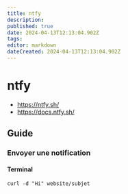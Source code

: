```yaml
---
title: ntfy
description: 
published: true
date: 2024-04-13T12:13:04.902Z
tags: 
editor: markdown
dateCreated: 2024-04-13T12:13:04.902Z
---
```


# ntfy

- <https://ntfy.sh/>
- <https://docs.ntfy.sh/>

## Guide

### Envoyer une notification

#### Terminal

```shell
curl -d "Hi" website/subjet
```